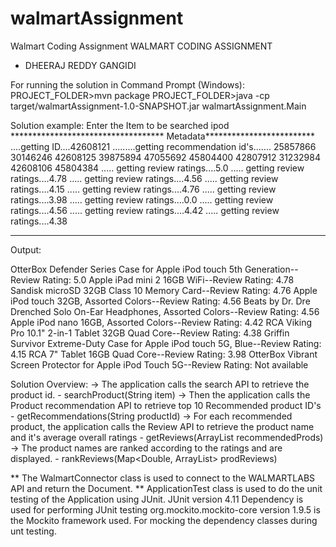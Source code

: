 # walmartAssignment
Walmart Coding Assignment
WALMART CODING ASSIGNMENT
- DHEERAJ REDDY GANGIDI

For running the solution in Command Prompt (Windows):
PROJECT_FOLDER>mvn package
PROJECT_FOLDER>java -cp target/walmartAssignment-1.0-SNAPSHOT.jar walmartAssignment.Main


Solution example:
Enter the Item to be searched
ipod
*********************************** Metadata*************************
....getting ID....42608121
.........getting recommendation id's.......
25857866
30146246
42608125
39875894
47055692
45804400
42807912
31232984
42608106
45804384
..... getting review ratings....5.0
..... getting review ratings....4.78
..... getting review ratings....4.56
..... getting review ratings....4.15
..... getting review ratings....4.76
..... getting review ratings....3.98
..... getting review ratings....0.0
..... getting review ratings....4.56
..... getting review ratings....4.42
..... getting review ratings....4.38
***********************************************************************
Output:

OtterBox Defender Series Case for Apple iPod touch 5th Generation--Review Rating: 5.0
Apple iPad mini 2 16GB WiFi--Review Rating: 4.78
Sandisk microSD 32GB Class 10 Memory Card--Review Rating: 4.76
Apple iPod touch 32GB, Assorted Colors--Review Rating: 4.56
Beats by Dr. Dre  Drenched Solo On-Ear Headphones, Assorted Colors--Review Rating: 4.56
Apple iPod nano 16GB, Assorted Colors--Review Rating: 4.42
RCA Viking Pro 10.1" 2-in-1 Tablet 32GB Quad Core--Review Rating: 4.38
Griffin Survivor Extreme-Duty Case for Apple iPod touch 5G, Blue--Review Rating: 4.15
RCA 7" Tablet 16GB Quad Core--Review Rating: 3.98
OtterBox Vibrant Screen Protector for Apple iPod Touch 5G--Review Rating: Not available


Solution Overview:
-> The application calls the search API to retrieve the product id. - searchProduct(String item)
-> Then the application calls the Product recommendation API to retrieve top 10 Recommended product ID's - getRecommendations(String productId)
-> For each recommended product, the application calls the Review API to retrieve the product name and it's average overall ratings - getReviews(ArrayList<Integer> recommendedProds)
-> The product names are ranked according to the ratings and are displayed. - rankReviews(Map<Double, ArrayList<String>> prodReviews)

** The WalmartConnector class is used to connect to the WALMARTLABS API and return the Document.
** ApplicationTest class is used to do the unit testing of the Application using JUnit.
JUnit version 4.11 Dependency is used for performing JUnit testing
org.mockito.mockito-core version 1.9.5 is the Mockito framework used. For mocking the dependency classes during unt testing.
